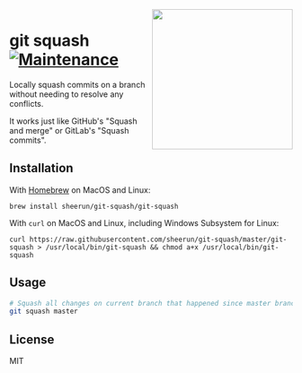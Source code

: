 <img align="right" height="250" src="https://i.imgur.com/4iAqPLR.jpg">

# git squash [![Maintenance](https://img.shields.io/maintenance/yes/2020.svg?maxAge=2592000)]()

Locally squash commits on a branch without needing to resolve any conflicts.

It works just like GitHub's "Squash and merge" or GitLab's "Squash commits".

## Installation

With [Homebrew](https://brew.sh/) on MacOS and Linux:

```
brew install sheerun/git-squash/git-squash
```

With `curl` on MacOS and Linux, including Windows Subsystem for Linux:

```
curl https://raw.githubusercontent.com/sheerun/git-squash/master/git-squash > /usr/local/bin/git-squash && chmod a+x /usr/local/bin/git-squash
```

## Usage

```sh
# Squash all changes on current branch that happened since master branch
git squash master
```

## License

MIT
